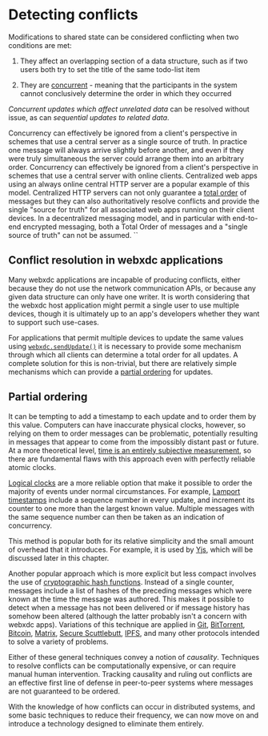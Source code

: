 # Detecting conflicts

Modifications to shared state can be considered conflicting when two conditions are met:

1. They affect an overlapping section of a data structure, such as if two users both try to set the title of the same todo-list item

2. They are [concurrent](https://en.wikipedia.org/wiki/Concurrency_(computer_science)) - meaning that the participants in the system cannot conclusively determine the order in which they occurred

_Concurrent updates which affect unrelated data_ can be resolved without issue, as can _sequential updates to related data_.

Concurrency can effectively be ignored from a client's perspective in schemes that use a central server as a single source of truth.
In practice one message will always arrive slightly before another, and even if they were truly simultaneous the server could arrange them into an arbitrary order.
Concurrency can effectively be ignored from a client's perspective in schemes that use a central server with online clients.  Centralized web apps using an always online central HTTP server are a popular example of this model.  Centralized HTTP servers can not only guarantee a [total order](https://en.wikipedia.org/wiki/Total_order) of messages but they can also authoritatively resolve conflicts and provide the single "source for truth" for all associated web apps running on their client devices.  In a decentralized messaging model, and in particular with end-to-end encrypted messaging, both a Total Order of messages and a "single source of truth" can not be assumed. ``

## Conflict resolution in webxdc applications

Many webxdc applications are incapable of producing conflicts, either because they do not use the network communication APIs, or because any given data structure can only have one writer.
It is worth considering that the webxdc host application might permit a single user to use multiple devices,
though it is ultimately up to an app's developers whether they want to support such use-cases.

For applications that permit multiple devices to update the same values using [`webxdc.sendUpdate()`](../spec/sendUpdate.html#sendupdate) it is necessary to provide some mechanism through which all clients can determine a total order for all updates.
A complete solution for this is non-trivial, but there are relatively simple mechanisms which can provide a [partial ordering](https://en.wikipedia.org/wiki/Partially_ordered_set) for updates.

## Partial ordering

It can be tempting to add a timestamp to each update and to order them by this value.
Computers can have inaccurate physical clocks, however, so relying on them to order messages can be problematic, potentially resulting in messages that appear to come from the impossibly distant past or future.
At a more theoretical level, [time is an entirely subjective measurement](https://en.wikipedia.org/wiki/Time_dilation), so there are fundamental flaws with this approach even with perfectly reliable atomic clocks.

[Logical clocks](https://en.wikipedia.org/wiki/Logical_clock) are a more reliable option that make it possible to order the majority of events under normal circumstances.
For example, [Lamport timestamps](https://en.wikipedia.org/wiki/Lamport_timestamp) include a sequence number in every update, and increment its counter to one more than the largest known value.
Multiple messages with the same sequence number can then be taken as an indication of concurrency.

This method is popular both for its relative simplicity and the small amount of overhead that it introduces.
For example, it is used by [Yjs](https://yjs.dev/), which will be discussed later in this chapter.

Another popular approach which is more explicit but less compact involves the use of [cryptographic hash functions](https://en.wikipedia.org/wiki/Cryptographic_hash_function).
Instead of a single counter, messages include a list of hashes of the preceding messages which were known at the time the message was authored.
This makes it possible to detect when a message has not been delivered or if message history has somehow been altered (although the latter probably isn't a concern with webxdc apps).
Variations of this technique are applied in [Git](https://git-scm.com/), [BitTorrent](https://en.wikipedia.org/wiki/BitTorrent),
[Bitcoin](https://en.wikipedia.org/wiki/Bitcoin),
[Matrix](https://en.wikipedia.org/wiki/Matrix_(protocol)), [Secure Scuttlebutt](https://en.wikipedia.org/wiki/Secure_Scuttlebutt),
[IPFS](https://en.wikipedia.org/wiki/InterPlanetary_File_System), and many other protocols intended to solve a variety of problems.

Either of these general techniques convey a notion of _causality_.
Techniques to resolve conflicts can be computationally expensive, or can require manual human intervention.
Tracking causality and ruling out conflicts are an effective first line of defense in peer-to-peer systems where messages are not guaranteed to be ordered.

With the knowledge of how conflicts can occur in distributed systems,
and some basic techniques to reduce their frequency,
we can now move on and introduce a technology designed to eliminate them entirely.

